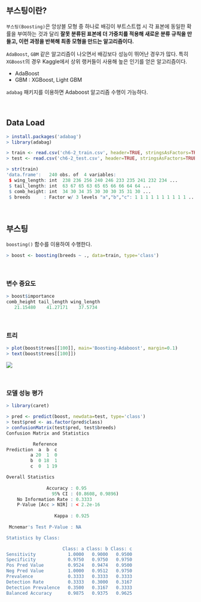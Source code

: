 ## 부스팅이란?
`부스팅(Boosting)`은 앙상블 모형 중 하나로 배깅이 부트스트랩 시 각 표본에 동일한 확률을 부여하는 것과 달리 **잘못 분류된 표본에 더 가중치를 적용해 새로운 분류 규칙을 만들고, 이런 과정을 반복해 최종 모형을 만드는 알고리즘이다.**

`AdaBoost`, `GBM` 같은 알고리즘이 나오면서 배깅보다 성능이 뛰어난 경우가 많다. 특히 `XGBoost`의 경우 Kaggle에서 상위 랭커들이 사용해 높은 인기를 얻은 알고리즘이다.

- AdaBoost
- GBM : XGBoost, Light GBM

`adabag` 패키지를 이용하면 Adaboost 알고리즘 수행이 가능하다.

<br>

## Data Load
```r
> install.packages('adabag')
> library(adabag)
```
```r
> train <- read.csv('ch6-2_train.csv', header=TRUE, stringsAsFactors=TRUE)
> test <- read.csv('ch6-2_test.csv', header=TRUE, stringsAsFactors=TRUE)

> str(train)
'data.frame':	240 obs. of  4 variables:
 $ wing_length: int  238 236 256 240 246 233 235 241 232 234 ...
 $ tail_length: int  63 67 65 63 65 65 66 66 64 64 ...
 $ comb_height: int  34 30 34 35 30 30 30 35 31 30 ...
 $ breeds     : Factor w/ 3 levels "a","b","c": 1 1 1 1 1 1 1 1 1 1 ...
```

<br>

## 부스팅
`boosting()` 함수를 이용하여 수행한다.
```r
> boost <- boosting(breeds ~ ., data=train, type='class')
```

<br>

### 변수 중요도
```r
> boost$importance
comb_height tail_length wing_length 
   21.15480    41.27171    37.5734
```

<br>

### 트리
```r
> plot(boost$trees[[100]], main='Boosting-Adaboost', margin=0.1)
> text(boost$trees[[100]])
```
![](https://velog.velcdn.com/images/ddoddo/post/5ae69c0d-1f32-4980-9834-024e66bc6374/image.png)

<br>

### 모델 성능 평가
```r
> library(caret)

> pred <- predict(boost, newdata=test, type='class')
> test$pred <- as.factor(pred$class)
> confusionMatrix(test$pred, test$breeds)
Confusion Matrix and Statistics

          Reference
Prediction  a  b  c
         a 20  1  0
         b  0 18  1
         c  0  1 19

Overall Statistics
                                          
               Accuracy : 0.95            
                 95% CI : (0.8608, 0.9896)
    No Information Rate : 0.3333          
    P-Value [Acc > NIR] : < 2.2e-16       
                                          
                  Kappa : 0.925           
                                          
 Mcnemar's Test P-Value : NA              

Statistics by Class:

                     Class: a Class: b Class: c
Sensitivity            1.0000   0.9000   0.9500
Specificity            0.9750   0.9750   0.9750
Pos Pred Value         0.9524   0.9474   0.9500
Neg Pred Value         1.0000   0.9512   0.9750
Prevalence             0.3333   0.3333   0.3333
Detection Rate         0.3333   0.3000   0.3167
Detection Prevalence   0.3500   0.3167   0.3333
Balanced Accuracy      0.9875   0.9375   0.9625
```
